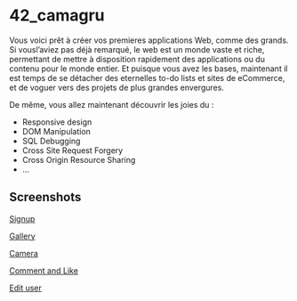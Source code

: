 # 42_camagru

Vous voici prêt à créer vos premieres applications Web, comme des grands. 
Si vousl’aviez pas déjà remarqué, le web est un monde vaste et riche, permettant de mettre à disposition rapidement des applications ou du contenu pour le monde entier. Et puisque vous avez les bases, maintenant il est temps de se détacher des eternelles to-do lists et sites de eCommerce, et de voguer vers des projets de plus grandes envergures.

De même, vous allez maintenant découvrir les joies du :
* Responsive design
* DOM Manipulation
* SQL Debugging
* Cross Site Request Forgery
* Cross Origin Resource Sharing
* ...

## Screenshots

[Signup](https://raw.githubusercontent.com/amarc27/42_camagru/master/public/sreenshots/Signup.png)

[Gallery](https://raw.githubusercontent.com/amarc27/42_camagru/master/public/sreenshots/Gallery.png)

[Camera](https://raw.githubusercontent.com/amarc27/42_camagru/master/public/sreenshots/Camera.png)

[Comment and Like](https://raw.githubusercontent.com/amarc27/42_camagru/master/public/sreenshots/Comment_photo.png)

[Edit user](https://raw.githubusercontent.com/amarc27/42_camagru/master/public/sreenshots/Edit_user.png)
